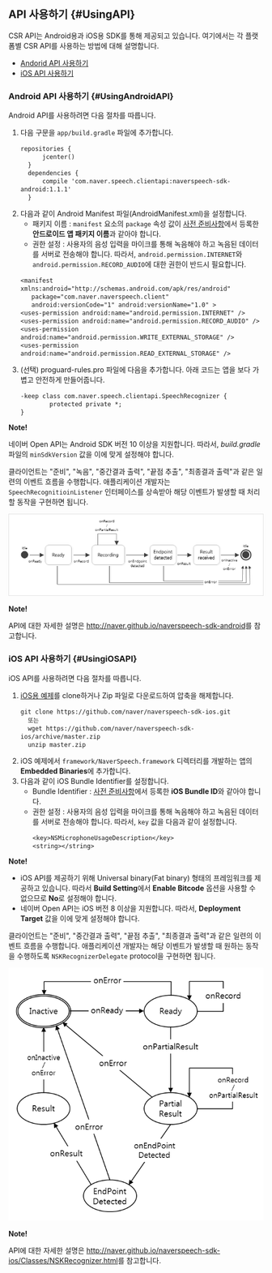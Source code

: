 ## API 사용하기 {#UsingAPI}
CSR API는 Android용과 iOS용 SDK를 통해 제공되고 있습니다. 여기에서는 각 플랫폼별 CSR API를 사용하는 방법에 대해 설명합니다.

* [Andorid API 사용하기](#UsingAndroidAPI)
* [iOS API 사용하기](#UsingiOSAPI)

### Android API 사용하기 {#UsingAndroidAPI}

Android API를 사용하려면 다음 절차를 따릅니다.

<ol>
  <li>다음 구문을 <code>app/build.gradle</code> 파일에 추가합니다.
  <pre><code>repositories {
      jcenter()
  }
  dependencies {
      compile 'com.naver.speech.clientapi:naverspeech-sdk-android:1.1.1'
  }</code></pre>
  </li>
  <li>다음과 같이 Android Manifest 파일(AndroidManifest.xml)을 설정합니다.
    <ul>
      <li>패키지 이름 : <code>manifest</code> 요소의 <code>package</code> 속성 값이 <a href="Preparation">사전 준비사항</a>에서 등록한 <strong>안드로이드 앱 패키지 이름</strong>과 같아야 합니다.</li>
      <li>권한 설정 : 사용자의 음성 입력을 마이크를 통해 녹음해야 하고 녹음된 데이터를 서버로 전송해야 합니다. 따라서, <code>android.permission.INTERNET</code>와 <code>android.permission.RECORD_AUDIO</code>에 대한 권한이 반드시 필요합니다.</li>
    </ul>
  <pre><code>&lt;manifest xmlns:android="http://schemas.android.com/apk/res/android"
   package="com.naver.naverspeech.client"
   android:versionCode="1" android:versionName="1.0" &gt;
&lt;uses-permission android:name="android.permission.INTERNET" /&gt;
&lt;uses-permission android:name="android.permission.RECORD_AUDIO" /&gt;
&lt;uses-permission android:name="android.permission.WRITE_EXTERNAL_STORAGE" /&gt;
&lt;uses-permission android:name="android.permission.READ_EXTERNAL_STORAGE" /&gt;</code></pre>
  </li>
  <li>(선택) proguard-rules.pro 파일에 다음을 추가합니다. 아래 코드는 앱을 보다 가볍고 안전하게 만들어줍니다.
  <pre><code>-keep class com.naver.speech.clientapi.SpeechRecognizer {
        protected private *;
}</code></pre>
  </li>
</ol>

<div class="note">
<p><strong>Note!</strong></p>
<p>네이버 Open API는 Android SDK 버전 10 이상을 지원합니다. 따라서, <em>build.gradle</em> 파일의 <code>minSdkVersion</code> 값을 이에 맞게 설정해야 합니다. </p>
</div>

클라이언트는 "준비", "녹음", "중간결과 출력", "끝점 추출", "최종결과 출력"과 같은 일련의 이벤트 흐름을 수행합니다. 애플리케이션 개발자는 `SpeechRecognitioinListener` 인터페이스를 상속받아 해당 이벤트가 발생할 때 처리할 동작을 구현하면 됩니다.

![](/CSR/Resources/Images/CSR_State_Diagram_for_Android.png)

<div class="note">
<p><strong>Note!</strong></p>
<p>API에 대한 자세한 설명은 <a href="http://naver.github.io/naverspeech-sdk-android/">http://naver.github.io/naverspeech-sdk-android</a>를 참고합니다. </p>
</div>

### iOS API 사용하기 {#UsingiOSAPI}

iOS API를 사용하려면 다음 절차를 따릅니다.

<ol>
  <li><a href="https://github.com/naver/naverspeech-sdk-ios">iOS용 예제</a>를 clone하거나 Zip 파일로 다운로드하여 압축을 해제합니다.
  <pre><code>git clone https://github.com/naver/naverspeech-sdk-ios.git
  또는
  wget https://github.com/naver/naverspeech-sdk-ios/archive/master.zip
  unzip master.zip</code></pre>
  </li>
  <li>iOS 예제에서 <code>framework/NaverSpeech.framework</code> 디렉터리를 개발하는 앱의 <strong>Embedded Binaries</strong>에 추가합니다.</li>
  <li>다음과 같이 iOS Bundle Identifier를 설정합니다.
    <ul>
      <li>Bundle Identifier : <a href="#Preparation">사전 준비사항</a>에서 등록한 <strong>iOS Bundle ID</strong>와 같아야 합니다.</li>
      <li>권한 설정 : 사용자의 음성 입력을 마이크를 통해 녹음해야 하고 녹음된 데이터를 서버로 전송해야 합니다. 따라서, <code>key</code> 값을 다음과 같이 설정합니다.
        <pre><code>&lt;key&gt;NSMicrophoneUsageDescription&lt;/key&gt;
&lt;string&gt;&lt;/string&gt;</code></pre>
      </li>
    </ul>
  </li>
</ol>

<div class="note">
<p><strong>Note!</strong></p>
<ul><li>iOS API를 제공하기 위해 Universal binary(Fat binary) 형태의 프레임워크를 제공하고 있습니다. 따라서 <strong>Build Setting</strong>에서 <strong>Enable Bitcode</strong> 옵션을 사용할 수 없으므로 <strong>No</strong>로 설정해야 합니다.</li>
<li>네이버 Open API는 iOS 버전 8 이상을 지원합니다. 따라서, <strong>Deployment Target</strong> 값을 이에 맞게 설정해야 합니다.</li>
</ul>
</div>


클라이언트는 "준비", "중간결과 출력", "끝점 추출", "최종결과 출력"과 같은 일련의 이벤트 흐름을 수행합니다. 애플리케이션 개발자는 해당 이벤트가 발생할 때 원하는 동작을 수행하도록 `NSKRecognizerDelegate` protocol을 구현하면 됩니다.

![](/CSR/Resources/Images/CSR_State_Diagram_for_iOS.png)

<div class="note">
<p><strong>Note!</strong></p>
<p>API에 대한 자세한 설명은 <a href="http://naver.github.io/naverspeech-sdk-ios/Classes/NSKRecognizer.html">http://naver.github.io/naverspeech-sdk-ios/Classes/NSKRecognizer.html</a>를 참고합니다. </p>
</div>
